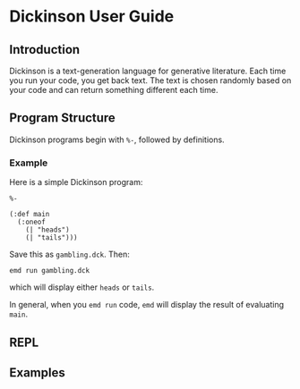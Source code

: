 # Dickinson User Guide

## Introduction

Dickinson is a text-generation language for generative literature. Each time you run your
code, you get back text. The text is chosen randomly based on your code and can
return something different each time.

## Program Structure

Dickinson programs begin with `%-`, followed by definitions.

### Example

Here is a simple Dickinson program:

```
%-

(:def main
  (:oneof
    (| "heads")
    (| "tails")))
```

Save this as `gambling.dck`. Then:

```
emd run gambling.dck
```

which will display either `heads` or `tails`.

In general, when you `emd run` code, `emd` will display the result of evaluating `main`.

## REPL

## Examples
